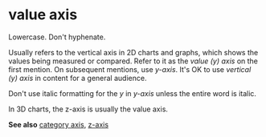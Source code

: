 # value axis

Lowercase. Don't hyphenate.

Usually
refers to the vertical axis in 2D charts and graphs, which shows
the values being measured or compared. Refer to it as the *value (y) axis* on the first mention. On subsequent mentions, use *y-axis*. It's OK to use *vertical (y) axis* in content for a general audience.

Don't use italic formatting for the *y* in *y-axis* unless the entire word is italic.

In 3D charts, the z-axis is usually the value axis. 

**See also** [category axis](/style-guide/a-z-word-list-term-collections/c/category-axis), [z-axis](/style-guide/a-z-word-list-term-collections/z/z-axis)
